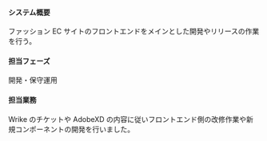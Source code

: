 #### システム概要

ファッション EC サイトのフロントエンドをメインとした開発やリリースの作業を行う。

#### 担当フェーズ

開発・保守運用

#### 担当業務

Wrike のチケットや AdobeXD の内容に従いフロントエンド側の改修作業や新規コンポーネントの開発を行いました。
